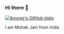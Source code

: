 ### Hi there 👋

[![Anurag's GitHub stats](https://github-readme-stats.vercel.app/api?username=mohakdev)](https://github.com/anuraghazra/github-readme-stats&show_icons=true&theme=radical)

I am Mohak Jain from India
<!--
**mohakdev/mohakdev** is a ✨ _special_ ✨ repository because its `README.md` (this file) appears on your GitHub profile.

Here are some ideas to get you started:

- 🔭 I’m currently working on ...
- 🌱 I’m currently learning ...
- 👯 I’m looking to collaborate on ...
- 🤔 I’m looking for help with ...
- 💬 Ask me about ...
- 📫 How to reach me: ...
- 😄 Pronouns: ...
- ⚡ Fun fact: ...
-->
